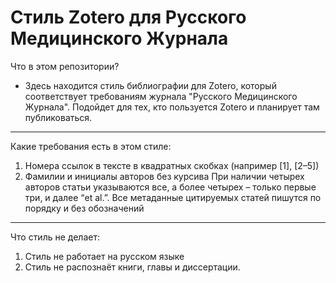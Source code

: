 # Стиль Zotero для Русского Медицинского Журнала
Что в этом репозитории?
- Здесь находится стиль библиографии для Zotero, который соответствует требованиям журнала "Русского Медицинского Журнала". Подойдет для тех, кто пользуется Zotero и планирует там публиковаться.
--- 
Какие требования есть в этом стиле:
1. Номера ссылок в тексте в квадратных скобках (например [1], [2–5])
2. Фамилии и инициалы авторов без курсива
При наличии четырех авторов статьи указываются все, а более четырех – только первые три, и далее  “et al.”.
Все метаданные цитируемых статей пишутся по порядку и без обозначений
---
Что стиль не делает:
1. Стиль не работает на русском языке
2. Стиль не распознаёт книги, главы и диссертации.
